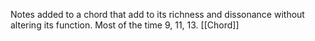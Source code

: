 Notes added to a chord that add to its richness and dissonance without altering its function.
Most of the time 9, 11, 13.
[[Chord]]